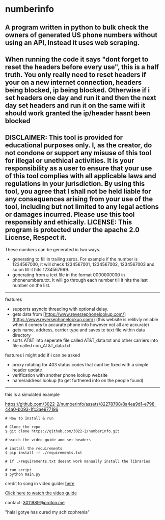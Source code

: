 # numberinfo

A program written in python to bulk check the owners of generated US phone numbers without using an API, Instead it uses web scraping. 
----
When running the code it says "dont forget to reset the headers before every use", this is a half truth. You only really need to reset headers if your on a new internet connection, headers being blocked, ip being blocked. Otherwise if i set headers one day and run it and then the next day set headers and run it on the same wifi it should work granted the ip/header hasnt been blocked
----
DISCLAIMER: This tool is provided for educational purposes only. I, as the creator, do not condone or support any misuse of this tool for illegal or unethical activities. It is your responsibility as a user to ensure that your use of this tool complies with all applicable laws and regulations in your jurisdiction. By using this tool, you agree that I shall not be held liable for any consequences arising from your use of the tool, including but not limited to any legal actions or damages incurred. Please use this tool responsibly and ethically.
LICENSE: This program is protected under the apache 2.0 License, Respect it.
----


These numbers can be generated in two ways. 
  - generating to fill in trailing zeros. For example if the number is 1234567000, it will check 1234567001, 1234567002, 1234567003 and so on till it hits 1234567999.
  - generating from a text file in the format 0000000000 in phonenumbers.txt. It will go through each number till it hits the last number on the list.
----
features
  - supports asyncio threading with optional delay.
  - gets data from [https://www.reversephonelookup.com/](https://www.reversephonelookup.com/) (this website is relitivly reliable when it comes to accurate phone info however not all are accurate)
  - gets name, address, carrier type and saves to text file within data directory
  - sorts AT&T into seperate file called AT&T_data.txt and other carriers into file called non_AT&T_data.txt

features i might add if i can be asked
  - proxy rotating for 403 status codes that cant be fixed with a simple header update
  - verification with another phone lookup website
  - name/address lookup (to get furthered info on the people found)
----
this is a simulated example

https://github.com/3022-2/numberinfo/assets/82278708/8a4ea9d1-e798-44a0-b093-1fc3ae977196





```console
# How to Install & run

# Clone the repo
$ git clone https://github.com/3022-2/numberinfo.git

# watch the video guide and set headers

# install the requirements
$ pip install -r ./requirements.txt

# if ./requirements.txt doesnt work manually install the libraries 

# run script
$ python main.py

```
credit to song in video guide: [here](https://www.youtube.com/watch?v=H_d42ZSB7Pg)

[Click here to watch the video guide](https://vimeo.com/924837860)

contact: 3011889@proton.me

"halal gotye has cured my schizophrenia"
